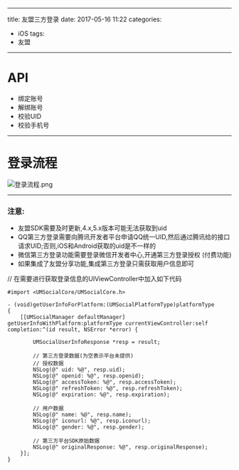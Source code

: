 
---
title:  友盟三方登录 
date:  2017-05-16 11:22
categories:
- iOS
tags: 
- 友盟 
---
# API
   - 绑定账号
   -  解绑账号
   - 校验UID
   - 校验手机号

---
# 登录流程

![登录流程.png](http://upload-images.jianshu.io/upload_images/3340896-3c9abdd048dbc676.png?imageMogr2/auto-orient/strip%7CimageView2/2/w/1240)

---
### 注意:
- 友盟SDK需要及时更新,4.x,5.x版本可能无法获取到uid
- QQ第三方登录需要向腾讯开发者平台申请QQ统一UID,然后通过腾讯给的接口请求UID;否则,iOS和Android获取的uid是不一样的
- 微信第三方登录功能需要登录微信开发者中心,开通第三方登录授权 (付费功能)
- 如果集成了友盟分享功能,集成第三方登录只需获取用户信息即可

// 在需要进行获取登录信息的UIViewController中加入如下代码
```
#import <UMSocialCore/UMSocialCore.h>

- (void)getUserInfoForPlatform:(UMSocialPlatformType)platformType
{
    [[UMSocialManager defaultManager] getUserInfoWithPlatform:platformType currentViewController:self completion:^(id result, NSError *error) {

        UMSocialUserInfoResponse *resp = result;

        // 第三方登录数据(为空表示平台未提供)
        // 授权数据
        NSLog(@" uid: %@", resp.uid);
        NSLog(@" openid: %@", resp.openid);
        NSLog(@" accessToken: %@", resp.accessToken);
        NSLog(@" refreshToken: %@", resp.refreshToken);
        NSLog(@" expiration: %@", resp.expiration);

        // 用户数据
        NSLog(@" name: %@", resp.name);
        NSLog(@" iconurl: %@", resp.iconurl);
        NSLog(@" gender: %@", resp.gender);

        // 第三方平台SDK原始数据
        NSLog(@" originalResponse: %@", resp.originalResponse);
    }];
}
```
